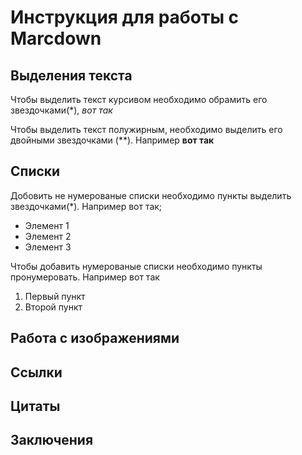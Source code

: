 # Инструкция для рaботы с Marcdown

## Выделения текста

Чтобы выделить текст курсивом необходимо обрамить его звездочками(*), *вот так*

Чтобы выделить текст полужирным, необходимо выделить его двойными звездочками (**). Например **вот так**

## Списки

Добовить не нумерованые списки необходимо пункты выделить звездочками(*). Например вот так; 
* Элемент 1 
* Элемент 2 
* Элемент 3 

Чтобы добавить нумерованые списки необходимо пункты пронумеровать. Например вот так 
1. Первый пункт
2. Второй пункт 


## Работа с изображениями

## Ссылки

## Цитаты

## Заключения